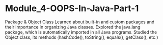 # Module_4-OOPS-In-Java-Part-1
Package &amp; Object Class  Learned about built-in and custom packages and their importance in organizing Java classes. Explored the java.lang package, which is automatically imported in all Java programs. Studied the Object class, its methods (hashCode(), toString(), equals(), getClass(), etc.)
